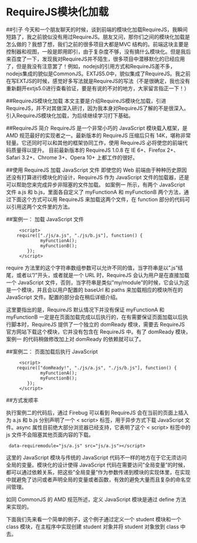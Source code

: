 # RequireJS模块化加载
##引子
今天和一个朋友聊天的时候，谈到前端的模块化加载RequireJS，我瞬间短路了，我之前貌似没有用过RequireJS。朋友又问，那你们之间的模块化加载是怎么做的？我想了想，我们之前的很多项目大都是MVC 结构的。前端这块主要是控制器和视图，一般是即用即引，由于复杂度不够，没有搞什么模块化。但是我后来百度了一下，发现我对RequireJS并不陌生，很多项目中潜移默化的已经应用了，但是我没有注意罢了！例如，nodejs的引用方式和RequireJS差不多，nodejs集成的貌似是CommonJS。EXTJS5.0中，貌似集成了RequireJS。我之前在写EXTJS的时候，感觉好多写法就是RequireJS的写法（不是很确定，我也没有重新翻开extjs5.0进行查看验证，要是有说的不对的地方，大家留言指正一下！）

##RequireJS模块化加载
本文主要是介绍RequireJS模块化加载，引进RequireJS，并不对其做深入研讨，因为我本身对RequireJS了解的不是很深入。引入RequireJS模块化加载，为后续继续学习打下基础。

##RequireJS 简介
RequireJS 是一个非常小巧的 JavaScript 模块载入框架，是 AMD 规范最好的实现者之一。最新版本的 RequireJS 压缩后只有 14K，堪称非常轻量。它还同时可以和其他的框架协同工作，使用 RequireJS 必将使您的前端代码质量得以提升。 目前最新版本的 RequireJS 1.0.8 在 IE 6+、Firefox 2+、Safari 3.2+、Chrome 3+、Opera 10+ 上都工作的很好。

##使用 RequireJS 加载 JavaScript 文件
即使您的 Web 前端由于种种历史原因还没有打算进行模块化的设计，RequireJS 作为 JavaScript 文件的加载器，还是可以帮助您来完成异步非阻塞的文件加载。
如案例一 所示，有两个 JavaScript 文件 a.js 和 b.js，里面各自定义了 myFunctionA 和 myFunctionB 两个方法，通过下面这个方式可以用 RequireJS 来加载这两个文件，在 function 部分的代码可以引用这两个文件里的方法。

##案例一： 加载 JavaScript 文件

``` <script src="./js/require.js"></script> 
     <script> 
    require(["./js/a.js", "./js/b.js"], function() { 
             myFunctionA(); 
             myFunctionB(); 
        }); 
     </script>
```
require 方法里的这个字符串数组参数可以允许不同的值，当字符串是以”.js”结尾，或者以”/”开头，或者就是一个 URL 时，RequireJS 会认为用户是在直接加载一个 JavaScript 文件，否则，当字符串是类似”my/module”的时候，它会认为这是一个模块，并且会以用户配置的 baseUrl 和 paths 来加载相应的模块所在的 JavaScript 文件。配置的部分会在稍后详细介绍。

这里要指出的是，RequireJS 默认情况下并没有保证 myFunctionA 和 myFunctionB 一定是在页面加载完成以后执行的，在有需要保证页面加载以后执行脚本时，RequireJS 提供了一个独立的 domReady 模块，需要去 RequireJS 官方网站下载这个模块，它并没有包含在 RequireJS 中。有了 domReady 模块，案例一 的代码稍做修改加上对 domReady 的依赖就可以了。

##案例二： 页面加载后执行 JavaScript

``` <script src="./js/require.js"></script> 
     <script> 
    require(["domReady!", "./js/a.js", "./js/b.js"], function() { 
             myFunctionA(); 
             myFunctionB(); 
        }); 
     </script>
```
##方式发顺丰

执行案例二的代码后，通过 Firebug 可以看到 RequireJS 会在当前的页面上插入为 a.js 和 b.js 分别声明了一个 < script> 标签，用于异步方式下载 JavaScript 文件。async 属性目前绝大部分浏览器已经支持，它表明了这个 < script> 标签中的 js 文件不会阻塞其他页面内容的下载。

```<script type="text/javascript" charset="utf-8" async="" data-requirecontext="_" 
 data-requiremodule="js/a.js" src="js/a.js"></script>
```
这里的 JavaScript 模块与传统的 JavaScript 代码不一样的地方在于它无须访问全局的变量。模块化的设计使得 JavaScript 代码在需要访问”全局变量”的时候，都可以通过依赖关系，把这些”全局变量”作为参数传递到模块的实现体里，在实现中就避免了访问或者声明全局的变量或者函数，有效的避免大量而且复杂的命名空间管理。

如同 CommonJS 的 AMD 规范所述，定义 JavaScript 模块是通过 define 方法来实现的。

下面我们先来看一个简单的例子，这个例子通过定义一个 student 模块和一个 class 模块，在主程序中实现创建 student 对象并将 student 对象放到 class 中去。

